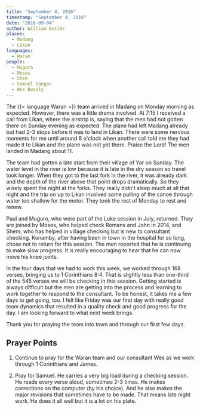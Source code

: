 ```yaml
---
title: "September 4, 2016"
timestamp: "September 4, 2016"
date: "2016-09-04"
author: William Butler
places:
  - Madang
  - Likan
languages:
  - Waran
people:
  - Muguro
  - Moses
  - Shem
  - Samuel Sangon
  - Wes Beasly
---
```


The {{< language Waran >}} team arrived in Madang on Monday morning as expected. However, there was a little drama involved. At 7:15 I received a call from Likan, where the airstrip is, saying that the men had not gotten there on Sunday evening as expected. The plane had left Madang already but had 2-3 stops before it was to land in Likan. There were some nervous moments for me until around 8 o'clock when another call told me they had made it to Likan and the plane was not yet there. Praise the Lord!  The men landed in Madang about 11.

The team had gotten a late start from their village of Yar on Sunday. The water level in the river is low because it is late in the dry season so travel took longer. When they got to the last fork in the river, it was already dark and the depth of the river above that point drops dramatically. So they wisely spent the night at the forks. They really didn't sleep much at all that night and the trip on up to Likan involved some pulling of the canoe through water too shallow for the motor. They took the rest of Monday to rest and renew.

Paul and Muguro, who were part of the Luke session in July, returned. They are joined by Moses, who helped check Romans and John in 2014, and Shem, who has helped in village checking but is new to consultant checking. Konamby, after having been in town in the hospital for so long, chose not to return for this session. The men reported that he is continuing to make slow progress. It is really encouraging to hear that he can now move his knee joints.

In the four days that we had to work this week, we worked through 168 verses, bringing us to 1 Corinthians 8:4. That is slightly less than one-third of the 545 verses we will be checking in this session. Getting started is always difficult but the men are getting into the process and learning to work together to respond to the consultant. To be honest, it takes me a few days to get going, too. I felt like Friday was our first day with really good team dynamics that resulted in a quality check and good progress for the day. I am looking forward to what next week brings.

Thank you for praying the team into town and through our first few days.

## Prayer Points

1. Continue to pray for the Waran team and our consultant Wes as we work
through 1 Corinthians and James.

2. Pray for Samuel. He carries a very big load during a checking session. He
reads every verse aloud, sometimes 2-3 times. He makes corrections on the
computer (by his choice). And he also makes the major revisions that
sometimes have to be made. That means late night work. He does it all well but
it is a lot on his plate.

